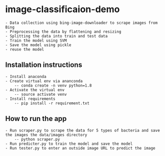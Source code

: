 # image-classificaion-demo
    - Data collection using bing-image-downloader to scrape images from Bing
    - Preprocessing the data by flattening and resizing
    - Splitting the data into train and test data
    - Train the model using SVM
    - Save the model using pickle
    - reuse the model

## Installation instructions
    - Install anaconda
    - Create virtual env via ananconda
        -- conda create -n venv python=1.8
    - Activate the virtual env
        -- source activate venv
    - Install requirements
        -- pip install -r requirement.txt


## How to run the app
    - Run scraper.py to scrape the data for 5 types of bacteria and save the images the data/images directory
        -- python scraper.py
    - Run predicter.py to train the model and save the model
    - Run tester.py to enter an outside image URL to predict the image
    

